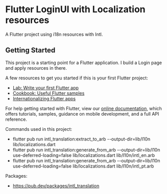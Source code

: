 # Flutter LoginUI with Localization resources

A Flutter project using i18n resources with Intl.

## Getting Started

This project is a starting point for a Flutter application. I build a Login page and apply resources in there.

A few resources to get you started if this is your first Flutter project:

- [Lab: Write your first Flutter app](https://flutter.dev/docs/get-started/codelab)
- [Cookbook: Useful Flutter samples](https://flutter.dev/docs/cookbook)
- [Internationalizing Flutter apps](https://flutter.dev/docs/development/accessibility-and-localization/internationalization)

For help getting started with Flutter, view our
[online documentation](https://flutter.dev/docs), which offers tutorials, samples, guidance on mobile development, and a full API reference.

Commands used in this project:
 - flutter pub run intl_translation:extract_to_arb --output-dir=lib/l10n lib/localizations.dart 
 - flutter pub run intl_translation:generate_from_arb --output-dir=lib/l10n use-deferred-loading=false lib/localizations.dart lib/l10n/intl_en.arb
 - flutter pub run intl_translation:generate_from_arb --output-dir=lib/l10n use-deferred-loading=false lib/localizations.dart lib/l10n/intl_pt.arb

Packages:
 - https://pub.dev/packages/intl_translation


